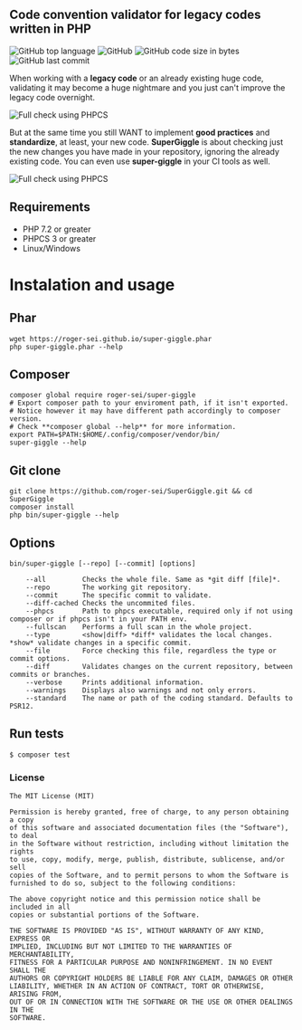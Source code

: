 ## Code convention validator for legacy codes written in PHP

![GitHub top language](https://img.shields.io/github/languages/top/roger-sei/SuperGiggle?style=for-the-badge)
![GitHub](https://img.shields.io/github/license/roger-sei/SuperGiggle?style=for-the-badge)
![GitHub code size in bytes](https://img.shields.io/github/languages/code-size/roger-sei/SuperGiggle?style=for-the-badge)
![GitHub last commit](https://img.shields.io/github/last-commit/roger-sei/SuperGiggle?style=for-the-badge)

When working with a **legacy code** or an already existing huge code, validating it may become a huge nightmare and you just can't improve the legacy code overnight.

![Full check using PHPCS](https://roger-sei.github.io/assets/phpcs.gif)

But at the same time you still WANT to implement **good practices** and **standardize**, at least, your new code. **SuperGiggle** is about checking just the new changes you have made in your repository, ignoring the already existing code. You can even use **super-giggle** in your CI tools as well.

![Full check using PHPCS](https://roger-sei.github.io/assets/super-giggle.gif)

## Requirements
- PHP 7.2 or greater
- PHPCS 3 or greater
- Linux/Windows

# Instalation and usage

## Phar

    wget https://roger-sei.github.io/super-giggle.phar
    php super-giggle.phar --help

## Composer
    composer global require roger-sei/super-giggle
    # Export composer path to your enviroment path, if it isn't exported.
    # Notice however it may have different path accordingly to composer version.
    # Check **composer global --help** for more information. 
    export PATH=$PATH:$HOME/.config/composer/vendor/bin/
    super-giggle --help

## Git clone

    git clone https://github.com/roger-sei/SuperGiggle.git && cd SuperGiggle
    composer install
    php bin/super-giggle --help

## Options
    bin/super-giggle [--repo] [--commit] [options]
```
    --all         Checks the whole file. Same as *git diff [file]*.
    --repo        The working git repository.
    --commit      The specific commit to validate.
    --diff-cached Checks the uncommited files.
    --phpcs       Path to phpcs executable, required only if not using composer or if phpcs isn't in your PATH env.
    --fullscan    Performs a full scan in the whole project.
    --type        <show|diff> *diff* validates the local changes. *show* validate changes in a specific commit.
    --file        Force checking this file, regardless the type or commit options.
    --diff        Validates changes on the current repository, between commits or branches.
    --verbose     Prints additional information.
    --warnings    Displays also warnings and not only errors.
    --standard    The name or path of the coding standard. Defaults to PSR12.
```

## Run tests
```
$ composer test
```

### License

```
The MIT License (MIT)

Permission is hereby granted, free of charge, to any person obtaining a copy
of this software and associated documentation files (the "Software"), to deal
in the Software without restriction, including without limitation the rights
to use, copy, modify, merge, publish, distribute, sublicense, and/or sell
copies of the Software, and to permit persons to whom the Software is
furnished to do so, subject to the following conditions:

The above copyright notice and this permission notice shall be included in all
copies or substantial portions of the Software.

THE SOFTWARE IS PROVIDED "AS IS", WITHOUT WARRANTY OF ANY KIND, EXPRESS OR
IMPLIED, INCLUDING BUT NOT LIMITED TO THE WARRANTIES OF MERCHANTABILITY,
FITNESS FOR A PARTICULAR PURPOSE AND NONINFRINGEMENT. IN NO EVENT SHALL THE
AUTHORS OR COPYRIGHT HOLDERS BE LIABLE FOR ANY CLAIM, DAMAGES OR OTHER
LIABILITY, WHETHER IN AN ACTION OF CONTRACT, TORT OR OTHERWISE, ARISING FROM,
OUT OF OR IN CONNECTION WITH THE SOFTWARE OR THE USE OR OTHER DEALINGS IN THE
SOFTWARE.
```

